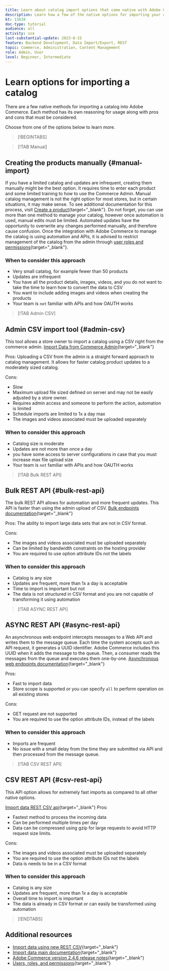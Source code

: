 ```yaml
---
title: Learn about catalog import options that come native with Adobe Commerce
description: Learn how a few of the native options for importing your catalog to your Adobe Commerce store.
kt: 13634
doc-type: tutorial
audience: all
activity: use
last-substantial-update: 2023-8-15
feature: Backend Development, Data Import/Export, REST
topic: Commerce, Administration, Content Management
role: Admin, User
level: Beginner, Intermediate
---
```

# Learn options for importing a catalog

There are a few native methods for importing a catalog into Adobe Commerce. Each method has its own reasoning for usage along with pros and cons that must be considered. 

Choose from one of the options below to learn more.

>[!BEGINTABS]

>[!TAB Manual]

## Creating the products manually {#manual-import}

If you have a limited catalog and updates are infrequent, creating them manually might be the best option. It requires time to enter each product and some limited training to how to use the Commerce Admin. Manual catalog management is not the right option for most stores, but in certain situations, it may make sense. To see additional documentation for this process, visit [Create a product](https://experienceleague.adobe.com/docs/commerce-admin/catalog/products/product-create.html){target="_blank"}. Do not forget, you can use more than one method to manage your catalog, however once automation is used, manual edits must be limited. Automated updates have the opportunity to overwrite any changes performed manually, and therefore cause confusion. Once the integration with Adobe Commerce to manage the catalog is using automation and APIs, it is advised to restrict management of the catalog from the admin through [user roles and permissions](https://experienceleague.adobe.com/docs/commerce-admin/systems/user-accounts/permissions-user-roles.html){target="_blank"}. 



### When to consider this approach

- Very small catalog, for example fewer than 50 products
- Updates are infrequent 
- You have all the product details, images, videos, and you do not want to take the time to learn how to convert the data to CSV
- You want to include adding images and videos when creating the products
- Your team is `not` familiar with APIs and how OAUTH works



>[!TAB Admin CSV]

## Admin CSV import tool {#admin-csv}

This tool allows a store owner to import a catalog using a CSV right from the commerce admin. 
[Import Data from Commerce Admin](https://experienceleague.adobe.com/docs/commerce-admin/systems/data-transfer/import/data-import.html){target="_blank"}

Pros:
Uploading a CSV from the admin is a straight forward approach to catalog management. It allows for faster catalog product updates to a moderately sized catalog. 

Cons:

- Slow
- Maximum upload file sized defined on server and may not be easily adjusted by a store owner.
- Requires admin access and someone to perform the action, automation is limited 
- Schedule imports are limited to 1x a day max
- The images and videos associated must be uploaded separately



### When to consider this approach

- Catalog size is moderate 
- Updates are not more than once a day
- you have some access to server configurations in case that you must increase max file upload size
- Your team is `not` familiar with APIs and how OAUTH works



>[!TAB Bulk REST API]

## Bulk REST API {#bulk-rest-api}

The bulk REST API allows for automation and more frequent updates. This API is faster than using the admin upload of CSV.
[Bulk endpoints documentation](https://developer.adobe.com/commerce/webapi/rest/use-rest/bulk-endpoints/){target="_blank"}

Pros:
The ability to import large data sets that are not in CSV format.

Cons:

- The images and videos associated must be uploaded separately
- Can be limited by bandwidth constraints on the hosting provider
- You are required to use option attribute IDs not the labels



### When to consider this approach

- Catalog is any size
- Updates are frequent, more than 1x a day is acceptable
- Time to import is important but not 
- The data is not structured in CSV format and you are not capable of transforming it using automation



>[!TAB ASYNC REST API]

## ASYNC REST API {#async-rest-api}

An asynchronous web endpoint intercepts messages to a Web API and writes them to the message queue. Each time the system accepts such an API request, it generates a UUID identifier. Adobe Commerce includes this UUID when it adds the message to the queue. Then, a consumer reads the messages from the queue and executes them one-by-one.
[Asynchronous web endpoints documentation](https://developer.adobe.com/commerce/webapi/rest/use-rest/asynchronous-web-endpoints/){target="_blank"}

Pros:

- Fast to import data
- Store scope is supported or you can specify `all` to perform operation on all existing stores

Cons:

- GET request are not supported
- You are required to use the option attribute IDs, instead of the labels


### When to consider this approach

- Imports are frequent
- No issue with a small delay from the time they are submitted via API and then processed from the message queue.



>[!TAB CSV REST API]

## CSV REST API {#csv-rest-api}

This API option allows for extremely fast imports as compared to all other native options. 

[Import data REST CSV api](https://developer.adobe.com/commerce/webapi/rest/modules/import/){target="_blank"}
Pros:

- Fastest method to process the incoming data
- Can be performed multiple times per day
- Data can be compressed using gzip for large requests to avoid HTTP request size limits.

Cons:

- The images and videos associated must be uploaded separately
- You are required to use the option attribute IDs not the labels
- Data is needs to be in a CSV format

### When to consider this approach

- Catalog is any size
- Updates are frequent, more than 1x a day is acceptable
- Overall time to import is important
- The data is already in CSV format or can easily be transformed using automation



>[!ENDTABS]

## Additional resources

- [Import data using new REST CSV](https://developer.adobe.com/commerce/webapi/rest/modules/import/){target="_blank"}
- [Import data main documentation](https://experienceleague.adobe.com/docs/commerce-admin/systems/data-transfer/import/data-import.html){target="_blank"}
- [Adobe Commerce version 2.4.6 release notes](https://experienceleague.adobe.com/docs/commerce-operations/release/notes/adobe-commerce/2-4-6.html){target="_blank"}
- [Users, roles, and permissions](../site-management/users-roles-permissions.md){target="_blank"}

